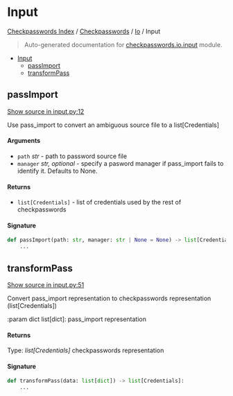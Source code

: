 # Input

[Checkpasswords Index](../../README.md#checkpasswords-index) /
[Checkpasswords](../index.md#checkpasswords) /
[Io](./index.md#io) /
Input

> Auto-generated documentation for [checkpasswords.io.input](../../../../checkpasswords/io/input.py) module.

- [Input](#input)
  - [passImport](#passimport)
  - [transformPass](#transformpass)

## passImport

[Show source in input.py:12](../../../../checkpasswords/io/input.py#L12)

Use pass_import to convert an ambiguous source file to a list[Credentials]

#### Arguments

- `path` *str* - path to password source file
- `manager` *str, optional* - specify a pasword manager if pass_import fails to identify it.
Defaults to None.

#### Returns

- `list[Credentials]` - list of credentials used by the rest of checkpasswords

#### Signature

```python
def passImport(path: str, manager: str | None = None) -> list[Credentials]:
    ...
```



## transformPass

[Show source in input.py:51](../../../../checkpasswords/io/input.py#L51)

Convert pass_import representation to checkpasswords representation (list[Credentials])

:param dict list[dict]: pass_import representation

#### Returns

Type: *list[Credentials]*
checkpasswords representation

#### Signature

```python
def transformPass(data: list[dict]) -> list[Credentials]:
    ...
```


